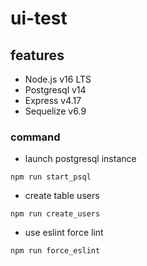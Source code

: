 # ui-test

## features

- Node.js v16 LTS
- Postgresql v14
- Express v4.17
- Sequelize v6.9

### command

- launch postgresql instance

```
npm run start_psql
```

- create table users

```
npm run create_users
```

- use eslint force lint

```
npm run force_eslint
```
